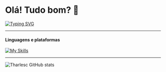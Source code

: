 # Olá! Tudo bom? 👋

[![Typing SVG](https://readme-typing-svg.demolab.com?font=Boldonse&size=30&pause=1000&color=FFFFFF&vCenter=true&width=435&lines=DEV.+FRONT-END;DESIGNER)](https://git.io/typing-svg) <BR> 

---

#### Linguagens e plataformas 
[![My Skills](https://skillicons.dev/icons?i=html,css,js,py,figma,git,github)](https://skillicons.dev)

---
![Tharlesc GitHub stats](https://github-readme-stats.vercel.app/api?username=tharlesc&show_icons=true&theme=transparent)


